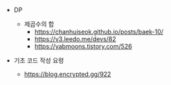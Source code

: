 - DP
  - 제곱수의 합
    - https://chanhuiseok.github.io/posts/baek-10/
    - https://v3.leedo.me/devs/82
    - https://yabmoons.tistory.com/526
   
  
- 기초 코드 작성 요령
  - https://blog.encrypted.gg/922
